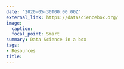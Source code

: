 ```yaml
---
date: "2020-05-30T00:00:00Z"
external_link: https://datasciencebox.org/
image:
  caption: 
  focal_point: Smart
summary: Data Science in a box
tags:
- Resources
title: 
---
```

